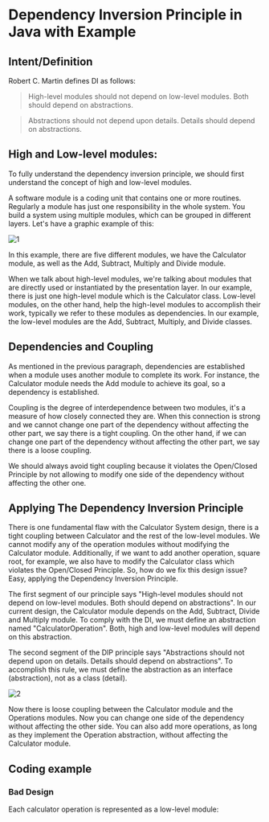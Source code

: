#  Dependency Inversion Principle in Java with Example

## Intent/Definition

Robert C. Martin defines DI as follows:

>  High-level modules should not depend on low-level modules. Both should depend on abstractions.

>  Abstractions should not depend upon details. Details should depend on abstractions.


## High and Low-level modules:
To fully understand the dependency inversion principle, we should first understand the concept of high and low-level modules.

A software module is a coding unit that contains one or more routines. Regularly a module has just one responsibility in the whole system. You build a system using multiple modules, which can be grouped in different layers. Let's have a graphic example of this:

![1](https://user-images.githubusercontent.com/7686353/174494413-74cbe6cc-e7a1-42c8-a6fb-00d5b5102c5a.jpeg)


In this example, there are five different modules, we have the Calculator module, as well as the Add, Subtract, Multiply and Divide module.

When we talk about high-level modules, we're talking about modules that are directly used or instantiated by the presentation layer. In our example, there is just one high-level module which is the Calculator class. Low-level modules, on the other hand, help the high-level modules to accomplish their work, typically we refer to these modules as dependencies. In our example, the low-level modules are the Add, Subtract, Multiply, and Divide classes.


## Dependencies and Coupling
As mentioned in the previous paragraph, dependencies are established when a module uses another module to complete its work. For instance, the Calculator module needs the Add module to achieve its goal, so a dependency is established.

Coupling is the degree of interdependence between two modules, it's a measure of how closely connected they are. When this connection is strong and we cannot change one part of the dependency without affecting the other part, we say there is a tight coupling. On the other hand, if we can change one part of the dependency without affecting the other part, we say there is a loose coupling.

We should always avoid tight coupling because it violates the Open/Closed Principle by not allowing to modify one side of the dependency without affecting the other one.


## Applying The Dependency Inversion Principle
There is one fundamental flaw with the Calculator System design, there is a tight coupling between Calculator and the rest of the low-level modules. We cannot modify any of the operation modules without modifying the Calculator module. Additionally, if we want to add another operation, square root, for example, we also have to modify the Calculator class which violates the Open/Closed Principle. So, how do we fix this design issue? Easy, applying the Dependency Inversion Principle.

The first segment of our principle says "High-level modules should not depend on low-level modules. Both should depend on abstractions". In our current design, the Calculator module depends on the Add, Subtract, Divide and Multiply module. To comply with the DI, we must define an abstraction named "CalculatorOperation". Both, high and low-level modules will depend on this abstraction.

The second segment of the DIP principle says "Abstractions should not depend upon on details. Details should depend on abstractions". To accomplish this rule, we must define the abstraction as an interface (abstraction), not as a class (detail).

![2](https://user-images.githubusercontent.com/7686353/174494422-6615d8dd-5748-49b9-9cfe-0aafee4a83d6.jpeg)


Now there is loose coupling between the Calculator module and the Operations modules. Now you can change one side of the dependency without affecting the other side. You can also add more operations, as long as they implement the Operation abstraction, without affecting the Calculator module.

## Coding example
### Bad Design
Each calculator operation is represented as a low-level module:
